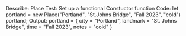 Describe: Place
Test: Set up a functional Constuctor function
Code: let portland = new Place("Portland", "St.Johns Bridge", "Fall 2023", "cold") 
portland;
Output: portland = {
    city = "Portland",
    landmark = "St. Johns Bridge",
    time = "Fall 2023",
    notes = "cold"
}

